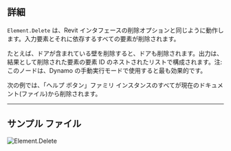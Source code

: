 ## 詳細
`Element.Delete` は、Revit インタフェースの削除オプションと同じように動作します。入力要素とそれに依存するすべての要素が削除されます。

たとえば、ドアが含まれている壁を削除すると、ドアも削除されます。出力は、結果として削除された要素の要素 ID のネストされたリストで構成されます。注: このノードは、Dynamo の手動実行モードで使用すると最も効果的です。

次の例では、「ヘルプ ボタン」ファミリ インスタンスのすべてが現在のドキュメント(ファイル)から削除されます。
___
## サンプル ファイル

![Element.Delete](./Revit.Elements.Element.Delete_img.jpg)
